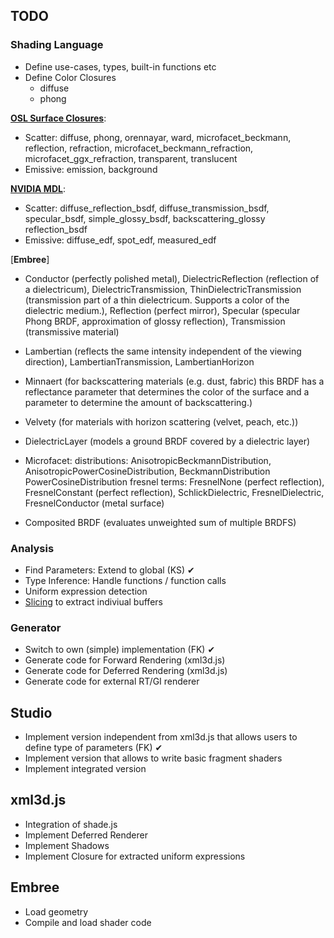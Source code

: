 ## TODO

### Shading Language
* Define use-cases, types, built-in functions etc
* Define Color Closures
    * diffuse
    * phong

[__OSL Surface Closures__](https://github.com/imageworks/OpenShadingLanguage/blob/master/src/doc/osl-languagespec.pdf?raw=true):

* Scatter: diffuse, phong, orennayar, ward, microfacet_beckmann, reflection, refraction,
microfacet_beckmann_refraction, microfacet_ggx_refraction, transparent, translucent
* Emissive: emission, background

[__NVIDIA MDL__](http://www.nvidia-arc.com/fileadmin/user_upload/iray_2013/documents/mdl_introduction.121115.pdf):

* Scatter: diffuse_reflection_bsdf, diffuse_transmission_bsdf, specular_bsdf, simple_glossy_bsdf, backscattering_glossy reflection_bsdf
* Emissive: diffuse_edf, spot_edf, measured_edf

[__Embree__]

* Conductor (perfectly polished metal), DielectricReflection (reflection of a dielectricum), DielectricTransmission,
  ThinDielectricTransmission (transmission part of a thin dielectricum. Supports a color of the dielectric medium.),
  Reflection (perfect mirror), Specular (specular Phong BRDF, approximation of glossy reflection),
  Transmission (transmissive material)

* Lambertian (reflects the same intensity independent of the viewing direction),
  LambertianTransmission, LambertianHorizon

* Minnaert (for backscattering materials (e.g. dust, fabric) this BRDF has a reflectance parameter that determines the color of
  the surface and a parameter to determine the amount of backscattering.)

* Velvety (for materials with horizon scattering (velvet, peach, etc.))

* DielectricLayer (models a ground BRDF covered by a dielectric layer)

* Microfacet:
  distributions: AnisotropicBeckmannDistribution, AnisotropicPowerCosineDistribution, BeckmannDistribution
                 PowerCosineDistribution
  fresnel terms: FresnelNone (perfect reflection), FresnelConstant (perfect reflection), SchlickDielectric,
                 FresnelDielectric, FresnelConductor (metal surface)

* Composited BRDF (evaluates unweighted sum of multiple BRDFS)

### Analysis

* Find Parameters: Extend to global (KS) ✔
* Type Inference: Handle functions / function calls
* Uniform expression detection
* [Slicing](http://en.wikipedia.org/wiki/Program_slicing) to extract indiviual buffers

### Generator

* Switch to own (simple) implementation (FK) ✔
* Generate code for Forward Rendering (xml3d.js)
* Generate code for Deferred Rendering (xml3d.js)
* Generate code for external RT/GI renderer

## Studio

* Implement version independent from xml3d.js that allows users to define type of parameters (FK) ✔
* Implement version that allows to write basic fragment shaders
* Implement integrated version

## xml3d.js

* Integration of shade.js
* Implement Deferred Renderer
* Implement Shadows
* Implement Closure for extracted uniform expressions

## Embree

* Load geometry
* Compile and load shader code

